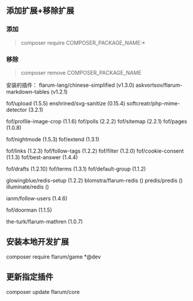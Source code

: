 ## 添加扩展+移除扩展
### 添加
> composer require COMPOSER_PACKAGE_NAME:*
### 移除
> composer remove COMPOSER_PACKAGE_NAME

安装的插件：
flarum-lang/chinese-simplified (v1.3.0)
askvortsov/flarum-markdown-tables (v1.2.1)

fof/upload (1.5.5)
enshrined/svg-sanitize (0.15.4)
softcreatr/php-mime-detector (3.2.1)

fof/profile-image-crop (1.1.6)
fof/polls (2.2.2)
fof/sitemap (2.2.1)
fof/pages (1.0.8)

fof/nightmode (1.5.3)
fof/extend (1.3.1)

fof/links (1.2.3)
fof/follow-tags (1.2.2)
fof/filter (1.2.0)
fof/cookie-consent (1.1.3)
fof/best-answer (1.4.4)

fof/drafts (1.2.10)
fof/terms (1.3.1)
fof/default-group (1.1.2)

glowingblue/redis-setup (1.2.2)
blomstra/flarum-redis ()
predis/predis ()
illuminate/redis ()

ianm/follow-users (1.4.6)

fof/doorman (1.1.5)

the-turk/flarum-mathren (1.0.7)

## 安装本地开发扩展
composer require flarum/game *@dev

## 更新指定插件
composer update flarum/core